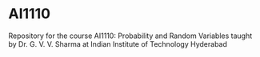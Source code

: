 # AI1110
Repository for the course AI1110: Probability and Random Variables taught by Dr. G. V. V. Sharma at Indian Institute of Technology Hyderabad
